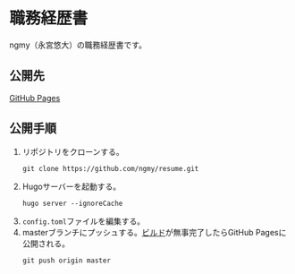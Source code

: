 # 職務経歴書
ngmy（永宮悠大）の職務経歴書です。

## 公開先
[GitHub Pages](https://ngmy.github.io/resume/)

## 公開手順
1. リポジトリをクローンする。
   ```console
   git clone https://github.com/ngmy/resume.git
   ```
2. Hugoサーバーを起動する。
   ```console
   hugo server --ignoreCache
   ```
3. `config.toml`ファイルを編集する。
4. masterブランチにプッシュする。[ビルド](https://github.com/ngmy/resume/actions/workflows/gh-pages.yml)が無事完了したらGitHub Pagesに公開される。
   ```console
   git push origin master
   ```
